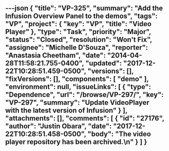 ---json
{
  "title": "VP-325",
  "summary": "Add the Infusion Overview Panel to the demos",
  "tags": "VP",
  "project": {
    "key": "VP",
    "title": "Video Player"
  },
  "type": "Task",
  "priority": "Major",
  "status": "Closed",
  "resolution": "Won't Fix",
  "assignee": "Michelle D'Souza",
  "reporter": "Anastasia Cheetham",
  "date": "2014-04-28T11:58:21.755-0400",
  "updated": "2017-12-22T10:28:51.459-0500",
  "versions": [],
  "fixVersions": [],
  "components": [
    "demo"
  ],
  "environment": null,
  "issueLinks": [
    {
      "type": "Dependence",
      "url": "/browse/VP-297/",
      "key": "VP-297",
      "summary": "Update VideoPlayer with the latest version of Infusion"
    }
  ],
  "attachments": [],
  "comments": [
    {
      "id": "27176",
      "author": "Justin Obara",
      "date": "2017-12-22T10:28:51.458-0500",
      "body": "The video player repository has been archived.\n"
    }
  ]
}
---

        